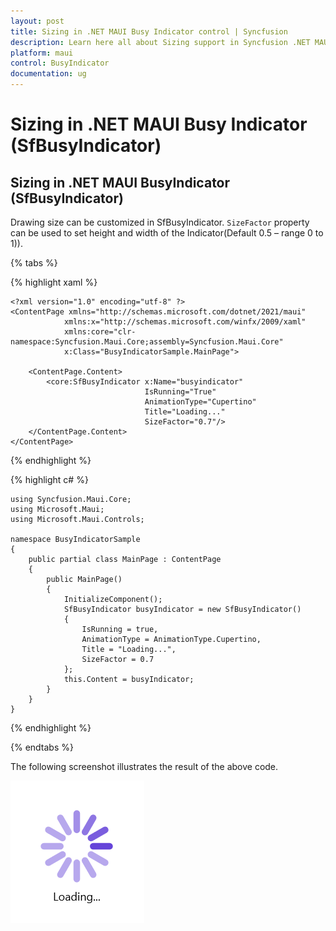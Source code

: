 ```yaml
---
layout: post
title: Sizing in .NET MAUI Busy Indicator control | Syncfusion
description: Learn here all about Sizing support in Syncfusion .NET MAUI Busy Indicator (SfBusyIndicator) control and more.
platform: maui
control: BusyIndicator
documentation: ug
---
```

# Sizing in .NET MAUI Busy Indicator (SfBusyIndicator)

## Sizing in .NET MAUI BusyIndicator (SfBusyIndicator)

Drawing size can be customized in SfBusyIndicator. `SizeFactor` property can be used to set height and width of the Indicator(Default 0.5 – range 0 to 1)).

{% tabs %}

{% highlight xaml %}

    <?xml version="1.0" encoding="utf-8" ?>
    <ContentPage xmlns="http://schemas.microsoft.com/dotnet/2021/maui"
                xmlns:x="http://schemas.microsoft.com/winfx/2009/xaml"
                xmlns:core="clr-namespace:Syncfusion.Maui.Core;assembly=Syncfusion.Maui.Core"
                x:Class="BusyIndicatorSample.MainPage">

        <ContentPage.Content>
            <core:SfBusyIndicator x:Name="busyindicator"
                                  IsRunning="True"
                                  AnimationType="Cupertino"
                                  Title="Loading..."                            
                                  SizeFactor="0.7"/>           
        </ContentPage.Content>
    </ContentPage>

{% endhighlight %}

{% highlight c# %}

    using Syncfusion.Maui.Core;
    using Microsoft.Maui;
    using Microsoft.Maui.Controls;

    namespace BusyIndicatorSample
    {
        public partial class MainPage : ContentPage
        {
            public MainPage()
            {
                InitializeComponent();
                SfBusyIndicator busyIndicator = new SfBusyIndicator()
                {
                    IsRunning = true,
                    AnimationType = AnimationType.Cupertino,
                    Title = "Loading...",
                    SizeFactor = 0.7
                };
                this.Content = busyIndicator;
            }
        }
    }

{% endhighlight %}

{% endtabs %}

The following screenshot illustrates the result of the above code.

![Size Factor](Images/Sizing/Sizefactor.png)